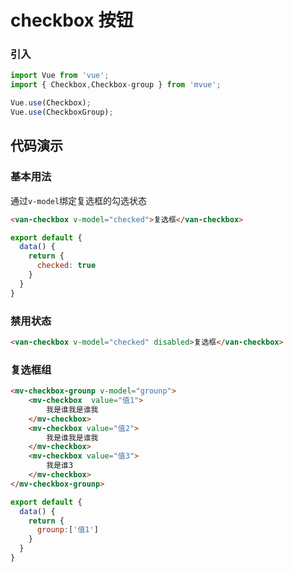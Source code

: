 # checkbox 按钮


### 引入

``` javascript
import Vue from 'vue';
import { Checkbox,Checkbox-group } from 'mvue';

Vue.use(Checkbox);
Vue.use(CheckboxGroup);
```

## 代码演示

### 基本用法

通过`v-model`绑定复选框的勾选状态

```html
<van-checkbox v-model="checked">复选框</van-checkbox>
```

```js
export default {
  data() {
    return {
      checked: true
    }
  }
}
```

### 禁用状态

```html
<van-checkbox v-model="checked" disabled>复选框</van-checkbox>
```

### 复选框组

```html
<mv-checkbox-grounp v-model="grounp">
    <mv-checkbox  value="值1">
        我是谁我是谁我
    </mv-checkbox>
    <mv-checkbox value="值2">
        我是谁我是谁我
    </mv-checkbox>
    <mv-checkbox value="值3">
        我是谁3
    </mv-checkbox>
</mv-checkbox-grounp>
```
```js
export default {
  data() {
    return {
      grounp:['值1']
    }
  }
}
```
